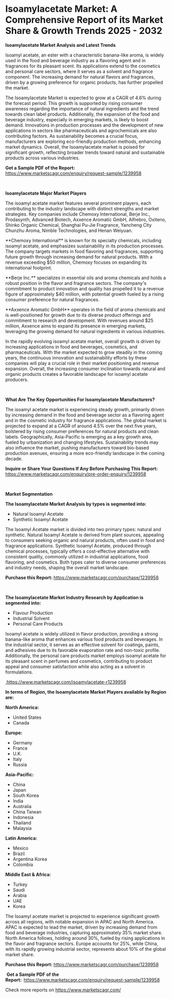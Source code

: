 <p><h1>Isoamylacetate Market: A Comprehensive Report of its Market Share & Growth Trends 2025 - 2032</h1></p><p><strong>Isoamylacetate Market Analysis and Latest Trends</strong></p>
<p><p>Isoamyl acetate, an ester with a characteristic banana-like aroma, is widely used in the food and beverage industry as a flavoring agent and in fragrances for its pleasant scent. Its applications extend to the cosmetics and personal care sectors, where it serves as a solvent and fragrance component. The increasing demand for natural flavors and fragrances, driven by a growing preference for organic products, has further propelled the market.</p><p>The Isoamylacetate Market is expected to grow at a CAGR of 4.6% during the forecast period. This growth is supported by rising consumer awareness regarding the importance of natural ingredients and the trend towards clean label products. Additionally, the expansion of the food and beverage industry, especially in emerging markets, is likely to boost demand. Innovations in production processes and the development of new applications in sectors like pharmaceuticals and agrochemicals are also contributing factors. As sustainability becomes a crucial focus, manufacturers are exploring eco-friendly production methods, enhancing market dynamics. Overall, the Isoamylacetate market is poised for significant growth, reflecting broader trends toward natural and sustainable products across various industries.</p></p>
<p><strong>Get a Sample PDF of the Report:&nbsp;</strong> <a href="https://www.marketscagr.com/enquiry/request-sample/1239958?utm_campaign=1999&utm_medium=2&utm_source=Github&utm_content=ia&utm_term=30012025&utm_id=isoamylacetate">https://www.marketscagr.com/enquiry/request-sample/1239958</a></p>
<p>&nbsp;</p>
<p><strong>Isoamylacetate Major Market Players</strong></p>
<p><p>The isoamyl acetate market features several prominent players, each contributing to the industry landscape with distinct strengths and market strategies. Key companies include Chemoxy International, Berje Inc., Prodasynth, Advanced Biotech, Axxence Aromatic GmbH, Alfrebro, Oxiteno, Shinko Organic Chemical, Shanghai Pu-Jie Fragrance, Yancheng City Chunzhu Aroma, Nimble Technologies, and Henan Weiyuan.</p><p>**Chemoxy International** is known for its specialty chemicals, including isoamyl acetate, and emphasizes sustainability in its production processes. The company targets markets in food flavoring and fragrances, supporting future growth through increasing demand for natural products. With a revenue exceeding $50 million, Chemoxy focuses on expanding its international footprint.</p><p>**Berje Inc.** specializes in essential oils and aroma chemicals and holds a robust position in the flavor and fragrance sectors. The company's commitment to product innovation and quality has propelled it to a revenue figure of approximately $40 million, with potential growth fueled by a rising consumer preference for natural fragrances.</p><p>**Axxence Aromatic GmbH** operates in the field of aroma chemicals and is well-positioned for growth due to its diverse product offerings and commitment to research and development. With revenues around $25 million, Axxence aims to expand its presence in emerging markets, leveraging the growing demand for natural ingredients in various industries.</p><p>In the rapidly evolving isoamyl acetate market, overall growth is driven by increasing applications in food and beverages, cosmetics, and pharmaceuticals. With the market expected to grow steadily in the coming years, the continuous innovation and sustainability efforts by these companies will play a crucial role in their market positioning and revenue expansion. Overall, the increasing consumer inclination towards natural and organic products creates a favorable landscape for isoamyl acetate producers.</p></p>
<p>&nbsp;</p>
<p><strong>What Are The Key Opportunities For Isoamylacetate Manufacturers?</strong></p>
<p><p>The isoamyl acetate market is experiencing steady growth, primarily driven by increasing demand in the food and beverage sector as a flavoring agent and in the cosmetic industry for fragrance applications. The global market is projected to expand at a CAGR of around 4.5% over the next five years, bolstered by rising consumer preferences for natural products and clean labels. Geographically, Asia-Pacific is emerging as a key growth area, fueled by urbanization and changing lifestyles. Sustainability trends may also influence the market, pushing manufacturers toward bio-based production avenues, ensuring a more eco-friendly landscape in the coming decade.</p></p>
<p><strong>Inquire or Share Your Questions If Any Before Purchasing This Report:</strong> <a href="https://www.marketscagr.com/enquiry/pre-order-enquiry/1239958?utm_campaign=1999&utm_medium=2&utm_source=Github&utm_content=ia&utm_term=30012025&utm_id=isoamylacetate">https://www.marketscagr.com/enquiry/pre-order-enquiry/1239958</a></p>
<p>&nbsp;</p>
<p><strong>Market Segmentation</strong></p>
<p><strong>The Isoamylacetate Market Analysis by types is segmented into:</strong></p>
<p><ul><li>Natural Isoamyl Acetate</li><li>Synthetic Isoamyl Acetate</li></ul></p>
<p><p>The Isoamyl Acetate market is divided into two primary types: natural and synthetic. Natural Isoamyl Acetate is derived from plant sources, appealing to consumers seeking organic and natural products, often used in food and fragrance applications. Synthetic Isoamyl Acetate, produced through chemical processes, typically offers a cost-effective alternative with consistent quality, commonly utilized in industrial applications, food flavoring, and cosmetics. Both types cater to diverse consumer preferences and industry needs, shaping the overall market landscape.</p></p>
<p><strong>Purchase this Report:&nbsp;</strong><a href="https://www.marketscagr.com/purchase/1239958?utm_campaign=1999&utm_medium=2&utm_source=Github&utm_content=ia&utm_term=30012025&utm_id=isoamylacetate">https://www.marketscagr.com/purchase/1239958</a></p>
<p>&nbsp;</p>
<p><strong>The Isoamylacetate Market Industry Research by Application is segmented into:</strong></p>
<p><ul><li>Flavour Production</li><li>Industrial Solvent</li><li>Personal Care Products</li></ul></p>
<p><p>Isoamyl acetate is widely utilized in flavor production, providing a strong banana-like aroma that enhances various food products and beverages. In the industrial sector, it serves as an effective solvent for coatings, paints, and adhesives due to its favorable evaporation rate and non-toxic profile. Additionally, the personal care products market employs isoamyl acetate for its pleasant scent in perfumes and cosmetics, contributing to product appeal and consumer satisfaction while also acting as a solvent in formulations.</p></p>
<p><a href="https://www.marketscagr.com/isoamylacetate-r1239958?utm_campaign=1999&utm_medium=2&utm_source=Github&utm_content=ia&utm_term=30012025&utm_id=isoamylacetate">&nbsp;https://www.marketscagr.com/isoamylacetate-r1239958</a></p>
<p><strong>In terms of Region, the Isoamylacetate Market Players available by Region are:</strong></p>
<p>
    <p> <strong> North America: </strong>
        <ul>
            <li>United States</li>
            <li>Canada</li>
        </ul>
        </p> 
    <p> <strong> Europe: </strong>
        <ul>
            <li>Germany</li>
            <li>France</li>
            <li>U.K.</li>
            <li>Italy</li>
            <li>Russia</li>
        </ul>
        </p> 
    <p> <strong> Asia-Pacific: </strong>
        <ul>
            <li>China</li>
            <li>Japan</li>
            <li>South Korea</li>
            <li>India</li>
            <li>Australia</li>
            <li>China Taiwan</li>
            <li>Indonesia</li>
            <li>Thailand</li>
            <li>Malaysia</li>
        </ul>
        </p> 
    <p> <strong> Latin America: </strong>
        <ul>
            <li>Mexico</li>
            <li>Brazil</li>
            <li>Argentina Korea</li>
            <li>Colombia</li>
        </ul>
        </p> 
    <p> <strong> Middle East & Africa: </strong>
        <ul>
            <li>Turkey</li>
            <li>Saudi</li>
            <li>Arabia</li>
            <li>UAE</li>
            <li>Korea</li>
        </ul>
    </p>
    </p>
<p><p>The Isoamyl acetate market is projected to experience significant growth across all regions, with notable expansion in APAC and North America. APAC is expected to lead the market, driven by increasing demand from food and beverage industries, capturing approximately 35% market share. North America follows, holding around 30%, fueled by rising applications in the flavor and fragrance sectors. Europe accounts for 25%, while China, with its rapidly growing industrial sector, represents about 10% of the global market share.</p></p>
<p><strong>Purchase this Report: </strong><a href="https://www.marketscagr.com/purchase/1239958?utm_campaign=1999&utm_medium=2&utm_source=Github&utm_content=ia&utm_term=30012025&utm_id=isoamylacetate">https://www.marketscagr.com/purchase/1239958</a></p>
<p>&nbsp;<strong>Get a Sample PDF of the Report:&nbsp;&nbsp;</strong><a href="https://www.marketscagr.com/enquiry/request-sample/1239958?utm_campaign=1999&utm_medium=2&utm_source=Github&utm_content=ia&utm_term=30012025&utm_id=isoamylacetate">https://www.marketscagr.com/enquiry/request-sample/1239958</a></p>
<p><strong></strong></p>
<p>Check more reports on <a href="https://www.marketscagr.com/?utm_campaign=1999&utm_medium=2&utm_source=Github&utm_content=ia&utm_term=30012025&utm_id=isoamylacetate">https://www.marketscagr.com/</a></p>